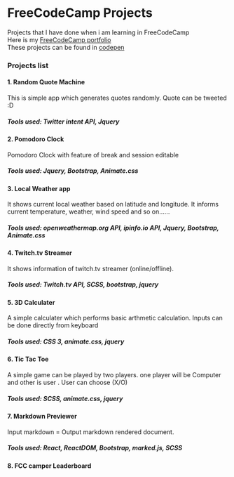 # FreeCodeCamp Projects
Projects that I have done when i am learning in FreeCodeCamp  
Here is my [FreeCodeCamp portfolio](https://www.freecodecamp.com/rameshsyn)  
These projects can be found in [codepen](http://codepen.io/collection/AdGoaM/)  

### Projects list 
#### 1. Random Quote Machine
   This is simple app which generates quotes randomly. Quote can be tweeted :D  
#####   Tools used: Twitter intent API, Jquery 

#### 2. Pomodoro Clock 
   Pomodoro Clock with feature of break and session editable   
#####   Tools used: Jquery, Bootstrap, Animate.css
   
#### 3. Local Weather app
   It shows current local weather based on latitude and longitude.  It informs current temperature, weather, wind speed and so on......
#####   Tools used: openweathermap.org API, ipinfo.io API, Jquery, Bootstrap, Animate.css

#### 4. Twitch.tv Streamer
   It shows information of twitch.tv streamer (online/offline).
#####   Tools used: Twitch.tv API, SCSS, bootstrap, jquery

#### 5. 3D Calculater
   A simple calculater which performs basic arthmetic calculation. Inputs can be done directly from keyboard 
#####   Tools used: CSS 3, animate.css, jquery

#### 6. Tic Tac Toe 
   A simple game can be played by two players. one player will be Computer and other is user . User can choose  (X/O)
#####   Tools used: SCSS, animate.css, jquery

#### 7. Markdown Previewer
   Input markdown = Output markdown rendered document.
#####    Tools used: React, ReactDOM, Bootstrap, marked.js, SCSS

#### 8. FCC camper Leaderboard
   

